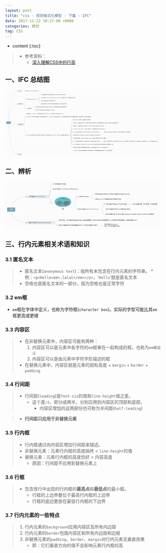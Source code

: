 ```yaml
---
layout: post
title: "css - 视觉格式化模型 - 下篇 - IFC"
data: 2017-11-22 10:27:00 +0800
categories: 原创
tag: CSS
---
```

* content
{:toc}

> * 参考资料：
>   * [深入理解CSS中的行高](http://www.cnblogs.com/rainman/archive/2011/08/05/2128068.html)


<!-- more -->

## 一、IFC 总结图

![ifc](/styles/images/css/vfm/ifc/ifc-01.png)

## 二、辨析

![ifc](/styles/images/css/vfm/ifc/ifc-02.png)

## 三、行内元素相关术语和知识

### 3.1 匿名文本

> * 匿名文本(`anonymous text`)：指所有未包含在行内元素的字符串。
    * 例：`<p>Hello<em>,lalal</em></p>`，'`Hello`'就是匿名文本
> * 空格也是匿名文本的一部分，因为空格也是正常字符

### 3.2 em框

* `em`框在字体中定义，也称为字符框(`character box`)。实际的字型可能比其`em`框更高或更矮

### 3.3 内容区

> * 在非替换元素中，内容区可能有两种：
>    1. 内容区可以是元素中各字符的`em`框串在一起构成的框，也称为`em框定义`
>    2. 内容区可以是由元素中字符字形描述的框 
> * 在替换元素中，内容区就是元素的固有高度 + `margin` + `border` + `padding`

### 3.4 行间距

> * 行间距(`leading`)是`font-siz`的值和`line-height`值之差。
>    * 这个差`/2`，即分成两半，分别应用到内容区的顶部和底部。
>        * 内容区增加的这两部份也可称为半间距(`half-leading`)

> * **行间距只应用于非替换元素**

### 3.5 行内框

> * 行内框通过向内容区增加行间距来描述。
> * 非替换元素：元素行内框的高度始终 = `line-height`的值 
> * 替换元素：元素行内框的高度恰好 = 内容高度 
>   * 原因：行间距不应用到替换元素上
    
### 3.6 行框

> * 包含改行中出现的行内框的**最高点**和**最低点**的最小框。
>    * 行框的上边界要位于最高行内框的上边界
>    * 行框的底边要放在最低行内框的下边界

### 3.7 行内元素的一些特点

> 1. 行内元素的`background`应用内容区及所有内边距
> 2. 行内元素的`border`包围内容区和所有内边距和边框
> 3. 非替换元素的`padding`、`border`、`margin`对行内元素无垂直效果
>    * 即：它们垂直方向的值不会影响元素行内框的高








